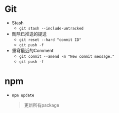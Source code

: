 # Git

- Stash
  - `git stash --include-untracked`
- 刪除已推送的提送
  - `git reset --hard "commit ID"`
  - `git push -f`
- 重寫最近的Comment
  - `git commit --amend -m "New commit message."`
  - `git push -f`

# npm

- `npm update`
  > 更新所有package
